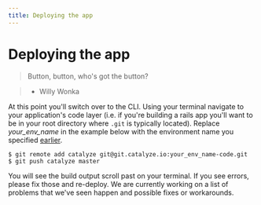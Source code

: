 ```yaml
---
title: Deploying the app
---
```


# Deploying the app

> Button, button, who's got the button?

> - Willy Wonka

At this point you'll switch over to the CLI. Using your terminal navigate to your application's code layer (i.e. if you're building a rails app you'll want to be in your root directory where `.git` is typically located). Replace *your_env_name* in the example below with the environment name you specified [earlier](//resources.catalyze.io/paas/getting-started/deploying-your-first-app/environment-name/).

```
$ git remote add catalyze git@git.catalyze.io:your_env_name-code.git
$ git push catalyze master
```

You will see the build output scroll past on your terminal. If you see errors, please fix those and re-deploy. We are currently working on a list of problems that we've seen happen and possible fixes or workarounds.